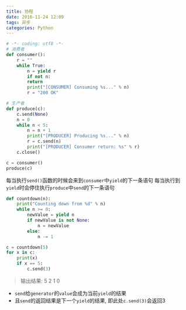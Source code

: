 ```yaml
---
title: 协程
date: 2016-11-24 12:09
tags: 异步
categories: Python
---
```


``` python
# -*- coding: utf8 -*-
# 消费者
def consumer():
    r = ""
    while True:
        n = yield r 
        if not n:
		return
        print("[CONSUMER] Consuming %s..." % n)
        r = "200 OK"

# 生产者
def produce(c):
	c.send(None)
	n = 0
	while n < 5:
		n = n + 1
		print("[PRODUCER] Producing %s..." % n)
		r = c.send(n)
		print("[PRODUCER] Consumer return: %s" % r)
	c.close()

c = consumer() 
produce(c)
```

每当执行`send()`函数的时候会来到`consumer`中`yield`的下一条语句
每当执行到`yield`时会停住执行`produce`中`send`的下一条语句

```python
def countdown(n):
	print("Counting down from %d" % n)
	while n >= 0:
		newValue = yield n
		if newValue is not None:
			n = newValue
		else:
			n -= 1

c = countdown(5)
for x in c:
	print(x)
	if x == 5:
		c.send(3)
```
> 输出结果: 5 2 1 0

- `send`给`generator`的`value`会成为当前`yield`的结果
- 且`send`的返回结果是下一个`yield`的结果, 即此处`c.send(3)`会返回3


